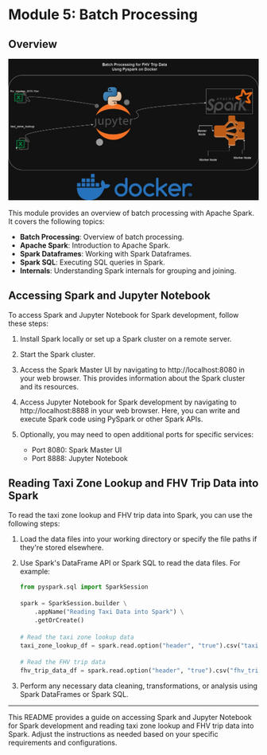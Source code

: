 # Module 5: Batch Processing

## Overview
![My Image](Batch_Processing_Spark_Week5/DEZCW5_Diagram.jpg)

This module provides an overview of batch processing with Apache Spark. It covers the following topics:

- **Batch Processing**: Overview of batch processing.
- **Apache Spark**: Introduction to Apache Spark.
- **Spark Dataframes**: Working with Spark Dataframes.
- **Spark SQL**: Executing SQL queries in Spark.
- **Internals**: Understanding Spark internals for grouping and joining.

## Accessing Spark and Jupyter Notebook

To access Spark and Jupyter Notebook for Spark development, follow these steps:

1. Install Spark locally or set up a Spark cluster on a remote server.

2. Start the Spark cluster.

3. Access the Spark Master UI by navigating to http://localhost:8080 in your web browser. This provides information about the Spark cluster and its resources.

4. Access Jupyter Notebook for Spark development by navigating to http://localhost:8888 in your web browser. Here, you can write and execute Spark code using PySpark or other Spark APIs.

5. Optionally, you may need to open additional ports for specific services:
   - Port 8080: Spark Master UI
   - Port 8888: Jupyter Notebook

## Reading Taxi Zone Lookup and FHV Trip Data into Spark

To read the taxi zone lookup and FHV trip data into Spark, you can use the following steps:

1. Load the data files into your working directory or specify the file paths if they're stored elsewhere.

2. Use Spark's DataFrame API or Spark SQL to read the data files. For example:

    ```python
    from pyspark.sql import SparkSession

    spark = SparkSession.builder \
        .appName("Reading Taxi Data into Spark") \
        .getOrCreate()

    # Read the taxi zone lookup data
    taxi_zone_lookup_df = spark.read.option("header", "true").csv("taxi_zone_lookup.csv")

    # Read the FHV trip data
    fhv_trip_data_df = spark.read.option("header", "true").csv("fhv_tripdata_2019-10.csv")
    ```

3. Perform any necessary data cleaning, transformations, or analysis using Spark DataFrames or Spark SQL.

---

This README provides a guide on accessing Spark and Jupyter Notebook for Spark development and reading taxi zone lookup and FHV trip data into Spark. Adjust the instructions as needed based on your specific requirements and configurations.
